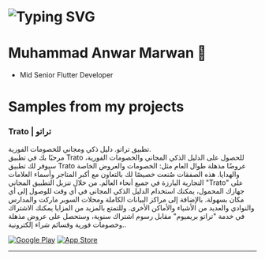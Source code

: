 <h1>
   <img src="https://readme-typing-svg.herokuapp.com?font=Fira+Code&pause=1000&random=false&width=435&lines=Hi+There+%F0%9F%91%8B;I'm+Marwanhoo+%F0%9F%98%8E;Mid+Senior+Flutter+Developer+" alt="Typing SVG" /></a>
</h1>



# Muhammad Anwar Marwan 👋

- Mid Senior Flutter Developer
<!--
**Marwanhoo/Marwanhoo** is a ✨ _special_ ✨ repository because its `README.md` (this file) appears on your GitHub profile.

Here are some ideas to get you started:

- 🔭 I’m currently working on ...
- 🌱 I’m currently learning ...
- 👯 I’m looking to collaborate on ...
- 🤔 I’m looking for help with ...
- 💬 Ask me about ...
- 📫 How to reach me: ...
- 😄 Pronouns: ...
- ⚡ Fun fact: ...
-->
<h1> Samples from my projects </h1>

### Trato | تراتو
تطبيق تراتو. دليل ذكي ومجاني للخصومات الفورية.<br>
مرحبًا بك في تطبيق Trato للحصول على الدليل الذكي المجاني والخصومات الفورية، سيوفر لك تطبيق Trato عروضًا مذهلة طوال العام مثل: الخصومات والعروض الخاصة والهدايا. هذه الصفقات صُنعت خصيصًا لك بالتعاون مع أكبر المتاجر وأسماء العلامات التجارية البارزة في جميع أنحاء العالم. من خلال تنزيل التطبيق المجاني "Trato" على جهازك المحمول، يمكنك استخدام الدليل الذكي المجاني في أي وقت للوصول إلى أي مكان بسهولة. بالإضافة إلى مراكز البيانات الكاملة ومحلات السوبر ماركت والمدارس والنوادي والعديد من الأشياء والأماكن الأخرى. وللتمتع بالمزيد من المزايا يمكنك الاشتراك في خدمة "تراتو بريميوم" مقابل رسوم اشتراك سنوية، وستحصل على عروض مذهلة وخصومات فورية وقسائم شراء إلكترونية..
<p>
 <a href="https://play.google.com/store/apps/details?id=com.fusion.codin.trato" target="_blank"><img alt="Google Play" src="https://img.shields.io/badge/Get%20it%20on%20google%20play-blue.svg?style=for-the-badge&logo=google-play" /></a> <a href="https://apps.apple.com/eg/app/trato/id1457897864" target="_blank"><img alt="App Store" src="https://img.shields.io/badge/Get%20it%20on%20app%20store-black.svg?style=for-the-badge&logo=app-store&logoColor=white" /></a><p>

<hr>
